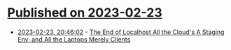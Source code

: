 # [Published on 2023-02-23](index.md)

* [2023-02-23, 20:46:02](https://lobste.rs/s/m0nq0j/end_localhost_all_cloud_s_staging_env_all) - [The End of Localhost  All the Cloud's A Staging Env, and All the Laptops Merely Clients](https://www.swyx.io/the-end-of-localhost)
